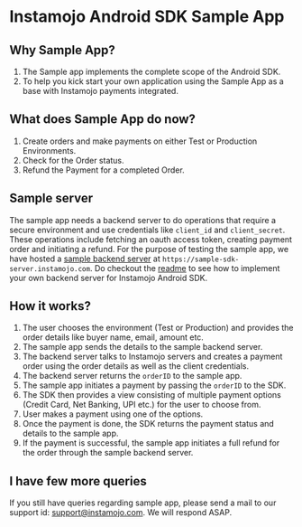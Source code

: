 # Instamojo Android SDK Sample App

## Why Sample App?
1. The Sample app implements the complete scope of the Android SDK.
2. To help you kick start your own application using the Sample App as a base with Instamojo payments integrated.

## What does Sample App do now?
1. Create orders and make payments on either Test or Production Environments.
2. Check for the Order status.
3. Refund the Payment for a completed Order.

## Sample server
The sample app needs a backend server to do operations that require a secure environment and use credentials like `client_id` and `client_secret`. These operations include fetching an oauth access token, creating payment order and initiating a refund. For the purpose of testing the sample app, we have hosted a [sample backend server](https://github.com/Instamojo/sample-sdk-server) at `https://sample-sdk-server.instamojo.com`. Do checkout the [readme](https://github.com/Instamojo/sample-sdk-server/blob/master/Readme.md) to see how to implement your own backend server for Instamojo Android SDK.

## How it works?
1. The user chooses the environment (Test or Production) and provides the order details like buyer name, email, amount etc.
3. The sample app sends the details to the sample backend server.
4. The backend server talks to Instamojo servers and creates a payment order using the order details as well as the client credentials.
5. The backend server returns the `orderID` to the sample app.
6. The sample app initiates a payment by passing the `orderID` to the SDK.
3. The SDK then provides a view consisting of multiple payment options (Credit Card, Net Banking, UPI etc.) for the user to choose from.
4. User makes a payment using one of the options.
5. Once the payment is done, the SDK returns the payment status and details to the sample app.
6. If the payment is successful, the sample app initiates a full refund for the order through the sample backend server.

## I have few more queries
If you still have queries regarding sample app, please send a mail to our support id: [support@instamojo.com](mailto:support@instamojo.com). We will respond ASAP.
